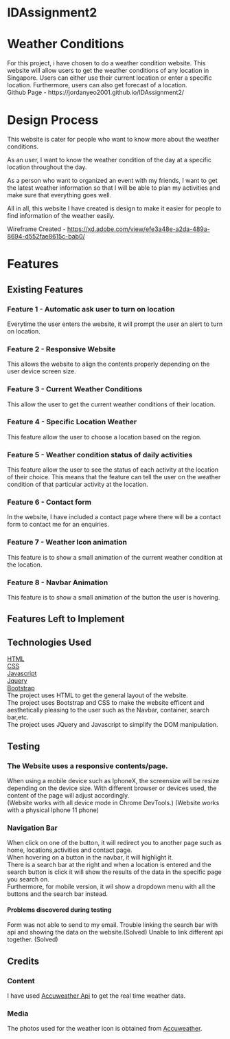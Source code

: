 # IDAssignment2

<h1>Weather Conditions</h1>
For this project, i have chosen to do a weather condition website. This website will allow users to get the weather conditions of any location in Singapore. Users can either use their current location or enter a specific location. Furthermore, users can also get forecast of a location.
<br>
Github Page - https://jordanyeo2001.github.io/IDAssignment2/
<br>
<h1>Design Process</h1> 
This website is cater for people who want to know more about the weather conditions.

As an user, I want to know the weather condition of the day at a specific location throughout the day.

As a person who want to organized an event with my friends, I want to get the latest weather information so that I will be able to plan my activities and make sure that everything goes well.

All in all, this website I have created is design to make it easier for people to find information of the weather easily.

Wireframe Created - https://xd.adobe.com/view/efe3a48e-a2da-489a-8694-d552fae8615c-bab0/


<h1>Features</h1>
<h2>Existing Features</h2>

<h3>Feature 1 - Automatic ask user to turn on location</h3>
Everytime the user enters the website, it will prompt the user an alert to turn on location.

<h3>Feature 2 - Responsive Website</h3>
This allows the website to align the contents properly depending on the user device screen size.

<h3>Feature 3 - Current Weather Conditions</h3>
This allow the user to get the current weather conditions of their location.

<h3>Feature 4 - Specific Location Weather</h3>
This feature allow the user to choose a location based on the region.

<h3>Feature 5 - Weather condition status of daily activities</h3>
This feature allow the user to see the status of each activity at the location of their choice. This means that the feature can tell the user on the weather condition of that particular activity at the location.

<h3>Feature 6 - Contact form</h3>
In the website, I have included a contact page where there will be a contact form to contact me for an enquiries.

<h3>Feature 7 - Weather Icon animation</h3>
This feature is to show a small animation of the current weather condition at the location.

<h3>Feature 8 - Navbar Animation</h3>
This feature is to show a small animation of the button the user is hovering.

<h2>Features Left to Implement</h2>


<h2>Technologies Used</h2>
<a href="https://html.com/">HTML</a>
<br>
<a href="https://www.w3.org/Style/CSS/">CSS</a>
<br>
<a href="https://www.javascript.com/">Javascript</a>
<br>
<a href="https://jquery.com/">Jquery</a>
<br>
<a href="https://getbootstrap.com/">Bootstrap</a>
<br>
The project uses HTML to get the general layout of the website.
<br>
The project uses Bootstrap and CSS to make the website efficent and aesthetically pleasing to the user such as the Navbar, container, search bar,etc.
<br>
The project uses JQuery and Javascript to simplify the DOM manipulation.



<h2>Testing</h2>


<h3>The Website uses a responsive contents/page.</h3>
When using a mobile device such as IphoneX, the screensize will be resize depending on the device size.
With different browser or devices used, the content of the page will adjust accordingly.
<br>
(Website works with all device mode in Chrome DevTools.)
(Website works with a physical Iphone 11 phone)

<h3>Navigation Bar</h3>
When click on one of the button, it will redirect you to another page such as home, locations,activities and contact page.
<br>
When hovering on a button in the navbar, it will highlight it.
<br>
There is a search bar at the right and when a location is entered and the search button is click it will show the results of the data in the specific page you search on.
<br>
Furthermore, for mobile version, it wil show a dropdown menu with all the buttons and the search bar instead.

<h4>Problems discovered during testing</h4>    
Form was not able to send to my email.
Trouble linking the search bar with api and showing the data on the website.(Solved)
Unable to link different api together. (Solved)




<h2>Credits</h2>

<h3>Content</h3>
I have used <a href="https://developer.accuweather.com/apis">Accuweather Api</a> to get the real time weather data.

<h3>Media</h3>
The photos used for the weather icon is obtained from <a href="https://apidev.accuweather.com/developers/weatherIcons">Accuweather</a>.



